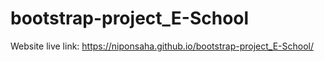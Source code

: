 # bootstrap-project_E-School
Website live link: https://niponsaha.github.io/bootstrap-project_E-School/
